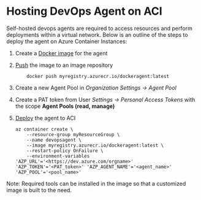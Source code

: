 # Hosting DevOps Agent on ACI

Self-hosted devops agents are required to access resources and perform deployments within a virtual network. Below is an outline of the steps to deploy the agent on Azure Container Instances:

1. Create a [Docker image](https://docs.microsoft.com/en-us/azure/devops/pipelines/agents/docker?view=azure-devops#linux) for the agent 
2. [Push](https://docs.microsoft.com/en-us/azure/container-registry/container-registry-get-started-docker-cli) the image to an image repository

    ```
        docker push myregistry.azurecr.io/dockeragent:latest
    ```
3. Create a new Agent Pool in *Organization Settings -> Agent Pool*
4. Create a PAT token from User *Settings -> Personal Access Tokens* with the scope **Agent Pools (read, manage)**
5. [Deploy](https://docs.microsoft.com/en-us/azure/container-instances/container-instances-environment-variables) the agent to ACI
    ```
    az container create \
        --resource-group myResourceGroup \
        --name devopsagent \
        --image myregistry.azurecr.io/dockeragent:latest \
        --restart-policy OnFailure \
        --environment-variables 'AZP_URL'='<https://dev.azure.com/orgname>'  'AZP_TOKEN'='<PAT_token>' 'AZP_AGENT_NAME'='<agent_name>' 'AZP_POOL'='<pool_name>'
    ```
Note: Required tools can be installed in the image so that a customized image is built to the need.